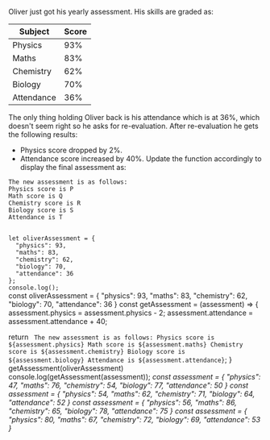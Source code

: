 Oliver just got his yearly assessment. His skills are graded as:

| Subject    | Score |
| ---------- | ----- |
| Physics    | 93%   |
| Maths      | 83%   |
| Chemistry  | 62%   |
| Biology    | 70%   |
| Attendance | 36%   |

The only thing holding Oliver back is his attendance which is at 36%, which doesn't seem right so he asks for re-evaluation.
After re-evaluation he gets the following results:

- Physics score dropped by 2%.
- Attendance score increased by 40%.
  Update the function accordingly to display the final assessment as:
```
The new assessment is as follows:
Physics score is P
Math score is Q
Chemistry score is R
Biology score is S
Attendance is T
```
<codeblock language="javascript" type="exercise" testMode="multipleInput">
<code>
let oliverAssessment = {
  "physics": 93,
  "maths": 83,
  "chemistry": 62,
  "biology": 70,
  "attendance": 36
};
console.log();
</code>
<solution>
const oliverAssessment = {
  "physics": 93,
  "maths": 83,
  "chemistry": 62,
  "biology": 70,
  "attendance": 36
}
const getAssessment = (assessment) => {
  assessment.physics = assessment.physics - 2;
  assessment.attendance = assessment.attendance + 40;

  return `
The new assessment is as follows:
Physics score is ${assessment.physics}
Math score is ${assessment.maths}
Chemistry score is ${assessment.chemistry}
Biology score is ${assessment.biology}
Attendance is ${assessment.attendance}`;
}
getAssessment(oliverAssessment)
</solution>
<testcases>
<caller>
console.log(getAssessment(assessment));
</caller>
<testcase>
<i>
const assessment = {
  "physics": 47,
  "maths": 76,
  "chemistry": 54,
  "biology": 77,
  "attendance": 50
}
</i>
</testcase>
<testcase>
<i>
const assessment = {
  "physics": 54,
  "maths": 62,
  "chemistry": 71,
  "biology": 64,
  "attendance": 52
}
</i>
</testcase>
<testcase>
<i>
const assessment = {
  "physics": 56,
  "maths": 86,
  "chemistry": 65,
  "biology": 78,
  "attendance": 75
}
</i>
</testcase>
<testcase>
<i>
const assessment = {
  "physics": 80,
  "maths": 67,
  "chemistry": 72,
  "biology": 69,
  "attendance": 53
}
</i>
</testcase>
</testcases>
</codeblock>
